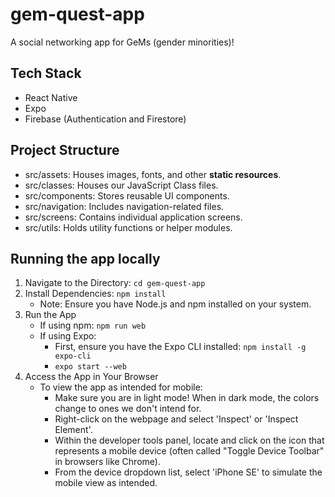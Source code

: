 # gem-quest-app

A social networking app for GeMs (gender minorities)!

## Tech Stack

- React Native
- Expo
- Firebase (Authentication and Firestore)

## Project Structure

- src/assets: Houses images, fonts, and other **static resources**.
- src/classes: Houses our JavaScript Class files.
- src/components: Stores reusable UI components.
- src/navigation: Includes navigation-related files.
- src/screens: Contains individual application screens.
- src/utils: Holds utility functions or helper modules.

## Running the app locally

1. Navigate to the Directory: `cd gem-quest-app`
2. Install Dependencies: `npm install`
   - Note: Ensure you have Node.js and npm installed on your system.
3. Run the App
   - If using npm: `npm run web`
   - If using Expo:
     - First, ensure you have the Expo CLI installed: `npm install -g expo-cli`
     - `expo start --web`
4. Access the App in Your Browser
   - To view the app as intended for mobile:
     - Make sure you are in light mode! When in dark mode, the colors change to ones we don't intend for.
     - Right-click on the webpage and select 'Inspect' or 'Inspect Element'.
     - Within the developer tools panel, locate and click on the icon that represents a mobile device (often called "Toggle Device Toolbar" in browsers like Chrome).
     - From the device dropdown list, select 'iPhone SE' to simulate the mobile view as intended.
